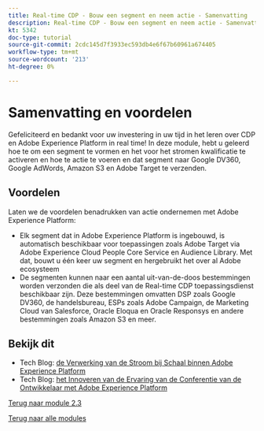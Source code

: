 ```yaml
---
title: Real-time CDP - Bouw een segment en neem actie - Samenvatting
description: Real-time CDP - Bouw een segment en neem actie - Samenvatting
kt: 5342
doc-type: tutorial
source-git-commit: 2cdc145d7f3933ec593db4e6f67b60961a674405
workflow-type: tm+mt
source-wordcount: '213'
ht-degree: 0%

---
```


# Samenvatting en voordelen

Gefeliciteerd en bedankt voor uw investering in uw tijd in het leren over CDP en Adobe Experience Platform in real time!
In deze module, hebt u geleerd hoe te om een segment te vormen en het voor het stromen kwalificatie te activeren en hoe te actie te voeren en dat segment naar Google DV360, Google AdWords, Amazon S3 en Adobe Target te verzenden.

## Voordelen

Laten we de voordelen benadrukken van actie ondernemen met Adobe Experience Platform:

- Elk segment dat in Adobe Experience Platform is ingebouwd, is automatisch beschikbaar voor toepassingen zoals Adobe Target via Adobe Experience Cloud People Core Service en Audience Library. Met dat, bouwt u één keer uw segment en hergebruikt het over al Adobe ecosysteem
- De segmenten kunnen naar een aantal uit-van-de-doos bestemmingen worden verzonden die als deel van de Real-time CDP toepassingsdienst beschikbaar zijn. Deze bestemmingen omvatten DSP zoals Google DV360, de handelsbureau, ESPs zoals Adobe Campaign, de Marketing Cloud van Salesforce, Oracle Eloqua en Oracle Responsys en andere bestemmingen zoals Amazon S3 en meer.

## Bekijk dit

- Tech Blog: [ de Verwerking van de Stroom bij Schaal binnen Adobe Experience Platform ](https://medium.com/adobetech/stream-processing-at-scale-within-adobe-experience-platform-909ed502da71)
- Tech Blog: [ het Innoveren van de Ervaring van de Conferentie van de Ontwikkelaar met Adobe Experience Platform ](https://medium.com/adobetech/innovating-developer-conference-with-adobe-experience-platform-c8c2d1fe8d88)

[Terug naar module 2.3](./real-time-cdp-build-a-segment-take-action.md)

[Terug naar alle modules](../../../overview.md)

